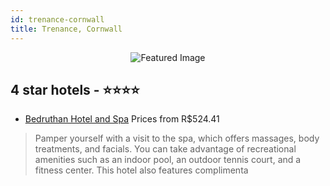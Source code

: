 ```yaml
---
id: trenance-cornwall
title: Trenance, Cornwall
---
```


<center><img src="https://i.travelapi.com/hotels/4000000/3660000/3657300/3657261/14129b0e_z.jpg" alt="Featured Image" /></center>


##  4 star hotels - ⭐️⭐️⭐️⭐️

-    [Bedruthan Hotel and Spa](https://us.hurb.com/hotels/trenance/bedruthan-hotel-and-spa-JNP-JP202842?cmp=18055) Prices from R$524.41
   > Pamper yourself with a visit to the spa, which offers massages, body treatments, and facials. You can take advantage of recreational amenities such as an indoor pool, an outdoor tennis court, and a fitness center. This hotel also features complimenta
